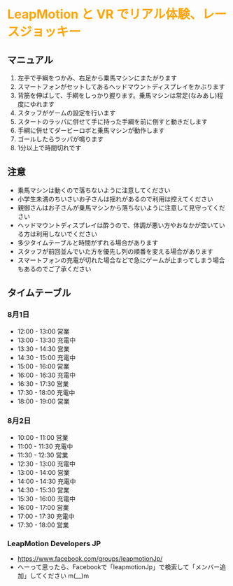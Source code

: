 # <span style="color:orange;">LeapMotion と VR でリアル体験、レースジョッキー
## マニュアル</span>
1. 左手で手綱をつかみ、右足から乗馬マシンにまたがります
1. スマートフォンがセットしてあるヘッドマウントディスプレイをかぶります
1. 背筋を伸ばして、手綱をしっかり握ります。乗馬マシンは常足(なみあし)程度にゆれます
1. スタッフがゲームの設定を行います
1. スタートのラッパに併せて手に持った手綱を前に倒すと動きだします
1. 手綱に併せてダービーロボと乗馬マシンが動作します
1. ゴールしたらラッパが鳴ります
1. 1分以上で時間切れです

## 注意
- 乗馬マシンは動くので落ちないように注意してください
- 小学生未満のちいさいお子さんは揺れがあるので利用は控えてください
- 親御さんはお子さんが乗馬マシンから落ちないように注意して見守ってください
- ヘッドマウントディスプレイは酔うので、体調が悪い方やおなかが空いている方は利用しないでください
- 多少タイムテーブルと時間がずれる場合があります
- スタッフが前回並んでいた方を優先し列の順番を変える場合があります
- スマートフォンの充電が切れた場合などで急にゲームが止まってしまう場合もあるのでご了承ください

## タイムテーブル
### 8月1日
- 12:00 - 13:00 営業
- 13:00 - 13:30 充電中
- 13:30 - 14:30 営業
- 14:30 - 15:00 充電中
- 15:00 - 16:00 営業
- 16:00 - 16:30 充電中
- 16:30 - 17:30 営業
- 17:30 - 18:00 充電中
- 18:00 - 19:00 営業

### 8月2日
- 10:00 - 11:00 営業 
- 11:00 - 11:30 充電中 
- 11:30 - 12:30 営業 
- 12:30 - 13:00 充電中 
- 13:00 - 14:00 営業 
- 14:00 - 14:30 充電中 
- 14:30 - 15:30 営業 
- 15:30 - 16:00 充電中 
- 16:00 - 17:00 営業 
- 17:00 - 17:30 充電中 
- 17:30 - 18:00 営業 

### LeapMotion Developers JP
- https://www.facebook.com/groups/leapmotionJp/
- へーって思ったら、Facebookで「leapmotionJp」で検索して「メンバー追加」してください m(__)m
